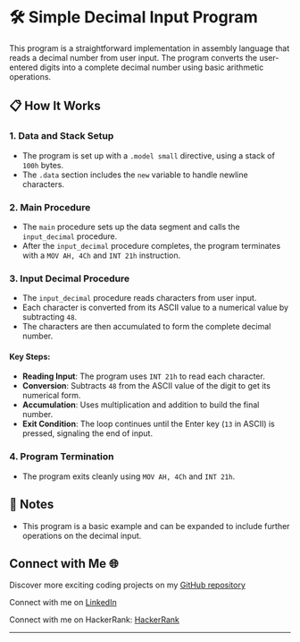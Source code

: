 

# 🛠 Simple Decimal Input Program

This program is a straightforward implementation in assembly language that reads a decimal number from user input. The program converts the user-entered digits into a complete decimal number using basic arithmetic operations.

## 📋 How It Works

### 1. Data and Stack Setup
- The program is set up with a `.model small` directive, using a stack of `100h` bytes.
- The `.data` section includes the `new` variable to handle newline characters.

### 2. Main Procedure
- The `main` procedure sets up the data segment and calls the `input_decimal` procedure.
- After the `input_decimal` procedure completes, the program terminates with a `MOV AH, 4Ch` and `INT 21h` instruction.

### 3. Input Decimal Procedure
- The `input_decimal` procedure reads characters from user input.
- Each character is converted from its ASCII value to a numerical value by subtracting `48`.
- The characters are then accumulated to form the complete decimal number.

#### Key Steps:
- **Reading Input**: The program uses `INT 21h` to read each character.
- **Conversion**: Subtracts `48` from the ASCII value of the digit to get its numerical form.
- **Accumulation**: Uses multiplication and addition to build the final number.
- **Exit Condition**: The loop continues until the Enter key (`13` in ASCII) is pressed, signaling the end of input.

### 4. Program Termination
- The program exits cleanly using `MOV AH, 4Ch` and `INT 21h`.


## 📝 Notes
- This program is a basic example and can be expanded to include further operations on the decimal input.

## Connect with Me 🌐 

Discover more exciting coding projects on my [GitHub repository](https://github.com/Maham-j)

Connect with me on [LinkedIn](https://www.linkedin.com/in/maham-jamil-268584267)

Connect with me on HackerRank: [HackerRank ](https://www.hackerrank.com/maham_jamil)

---


